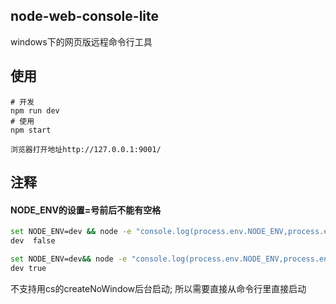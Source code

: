 ## node-web-console-lite
windows下的网页版远程命令行工具

## 使用
```
# 开发
npm run dev
# 使用
npm start

浏览器打开地址http://127.0.0.1:9001/
```

## 注释
#### NODE_ENV的设置=号前后不能有空格
```bash
set NODE_ENV=dev && node -e "console.log(process.env.NODE_ENV,process.env.NODE_ENV=='dev')"
dev  false

set NODE_ENV=dev&& node -e "console.log(process.env.NODE_ENV,process.env.NODE_ENV=='dev')"
dev true

```

不支持用cs的createNoWindow后台启动; 所以需要直接从命令行里直接启动
